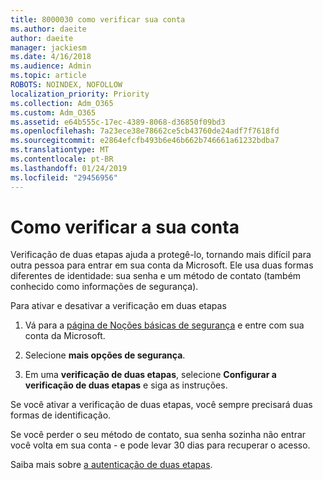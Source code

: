 ```yaml
---
title: 8000030 como verificar sua conta
ms.author: daeite
author: daeite
manager: jackiesm
ms.date: 4/16/2018
ms.audience: Admin
ms.topic: article
ROBOTS: NOINDEX, NOFOLLOW
localization_priority: Priority
ms.collection: Adm_O365
ms.custom: Adm_O365
ms.assetid: e64b555c-17ec-4389-8068-d36850f09bd3
ms.openlocfilehash: 7a23ece38e78662ce5cb43760de24adf7f7618fd
ms.sourcegitcommit: e2864efcfb493b6e46b662b746661a61232bdba7
ms.translationtype: MT
ms.contentlocale: pt-BR
ms.lasthandoff: 01/24/2019
ms.locfileid: "29456956"
---
```

# <a name="how-to-verify-your-account"></a>Como verificar a sua conta

Verificação de duas etapas ajuda a protegê-lo, tornando mais difícil para outra pessoa para entrar em sua conta da Microsoft. Ele usa duas formas diferentes de identidade: sua senha e um método de contato (também conhecido como informações de segurança). 
  
Para ativar e desativar a verificação em duas etapas
  
1. Vá para a [página de Noções básicas de segurança](https://go.microsoft.com/fwlink/?linkid=842325) e entre com sua conta da Microsoft. 
    
2. Selecione **mais opções de segurança**. 
    
3. Em uma **verificação de duas etapas**, selecione **Configurar a verificação de duas etapas** e siga as instruções. 
    
Se você ativar a verificação de duas etapas, você sempre precisará duas formas de identificação.
  
Se você perder o seu método de contato, sua senha sozinha não entrar você volta em sua conta - e pode levar 30 dias para recuperar o acesso. 
  
Saiba mais sobre [a autenticação de duas etapas](https://go.microsoft.com/fwlink/?linkid=872270).
  

